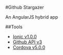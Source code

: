 #Github Stargazer

An AngularJS hybrid app

##Tools

- [Ionic v1.0.0](http://ionicframework.com/)
- [Github API v3](https://developer.github.com/v3/)
- [Cordova v5.0.0](https://cordova.apache.org/)